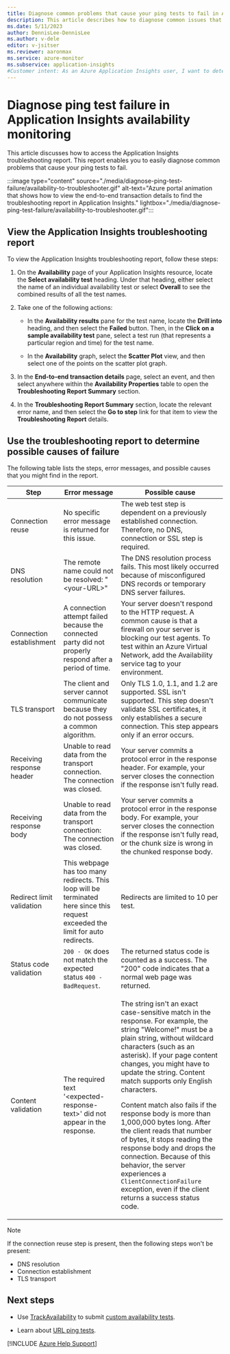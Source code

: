 ```yaml
--- 
title: Diagnose common problems that cause your ping tests to fail in Application Insights availability monitoring
description: This article describes how to diagnose common issues that cause ping tests to fail in Application Insights availability monitoring.
ms.date: 5/11/2023
author: DennisLee-DennisLee
ms.author: v-dele
editor: v-jsitser
ms.reviewer: aaronmax
ms.service: azure-monitor
ms.subservice: application-insights
#Customer intent: As an Azure Application Insights user, I want to determine what's causing my ping tests to fail in Application Insights availability monitoring so that I can effectively monitor Azure applications.
---
```


# Diagnose ping test failure in Application Insights availability monitoring

This article discusses how to access the Application Insights troubleshooting report. This report enables you to easily diagnose common problems that cause your ping tests to fail.  

:::image type="content" source="./media/diagnose-ping-test-failure/availability-to-troubleshooter.gif" alt-text="Azure portal animation that shows how to view the end-to-end transaction details to find the troubleshooting report in Application Insights." lightbox="./media/diagnose-ping-test-failure/availability-to-troubleshooter.gif":::

## View the Application Insights troubleshooting report

To view the Application Insights troubleshooting report, follow these steps:

1. On the **Availability** page of your Application Insights resource, locate the **Select availability test** heading. Under that heading, either select the name of an individual availability test or select **Overall** to see the combined results of all the test names.

2. Take one of the following actions:

   - In the **Availability results** pane for the test name, locate the **Drill into** heading, and then select the **Failed** button. Then, in the **Click on a sample availability test** pane, select a test run (that represents a particular region and time) for the test name.

   - In the **Availability** graph, select the **Scatter Plot** view, and then select one of the points on the scatter plot graph.

3. In the **End-to-end transaction details** page, select an event, and then select anywhere within the **Availability Properties** table to open the **Troubleshooting Report Summary** section.

4. In the **Troubleshooting Report Summary** section, locate the relevant error name, and then select the **Go to step** link for that item to view the **Troubleshooting Report** details.

## Use the troubleshooting report to determine possible causes of failure

The following table lists the steps, error messages, and possible causes that you might find in the report.

|Step | Error message | Possible cause |
|-----|---------------|----------------|
| Connection reuse | No specific error message is returned for this issue. | The web test step is dependent on a previously established connection. Therefore, no DNS, connection or SSL step is required. |
| DNS resolution | The remote name could not be resolved: "\<your-URL>" | The DNS resolution process fails. This most likely occurred because of misconfigured DNS records or temporary DNS server failures. |
| Connection establishment | A connection attempt failed because the connected party did not properly respond after a period of time. | Your server doesn't respond to the HTTP request. A common cause is that a firewall on your server is blocking our test agents. To test within an Azure Virtual Network, add the Availability service tag to your environment.|
| TLS transport  | The client and server cannot communicate because they do not possess a common algorithm.| Only TLS 1.0, 1.1, and 1.2 are supported. SSL isn't supported. This step doesn't validate SSL certificates, it only establishes a secure connection. This step appears only if an error occurs. |
| Receiving response header | Unable to read data from the transport connection. The connection was closed. | Your server commits a protocol error in the response header. For example, your server closes the connection if the response isn't fully read. |
| Receiving response body | Unable to read data from the transport connection: The connection was closed. | Your server commits a protocol error in the response body. For example, your server closes the connection if the response isn't fully read, or the chunk size is wrong in the chunked response body. |
| Redirect limit validation | This webpage has too many redirects. This loop will be terminated here since this request exceeded the limit for auto redirects. | Redirects are limited to 10 per test. |
| Status code validation | `200 - OK` does not match the expected status `400 - BadRequest`. | The returned status code is counted as a success. The "200" code indicates that a normal web page was returned. |
| Content validation | The required text '\<expected-response-text>' did not appear in the response. | <p>The string isn't an exact case-sensitive match in the response. For example, the string "Welcome!" must be a plain string, without wildcard characters (such as an asterisk). If your page content changes, you might have to update the string. Content match supports only English characters.</p> <p>Content match also fails if the response body is more than 1,000,000 bytes long. After the client reads that number of bytes, it stops reading the response body and drops the connection. Because of this behavior, the server experiences a `ClientConnectionFailure` exception, even if the client returns a success status code.</p> |

> [!NOTE]
> If the connection reuse step is present, then the following steps won't be present:
>
> * DNS resolution
> * Connection establishment
> * TLS transport

## Next steps

* Use [TrackAvailability](xref:Microsoft.ApplicationInsights.TelemetryClient.TrackAvailability%2A) to submit [custom availability tests](/azure/azure-monitor/app/availability-azure-functions).

* Learn about [URL ping tests](/azure/azure-monitor/app/monitor-web-app-availability).

[!INCLUDE [Azure Help Support](../../../includes/azure-help-support.md)]

